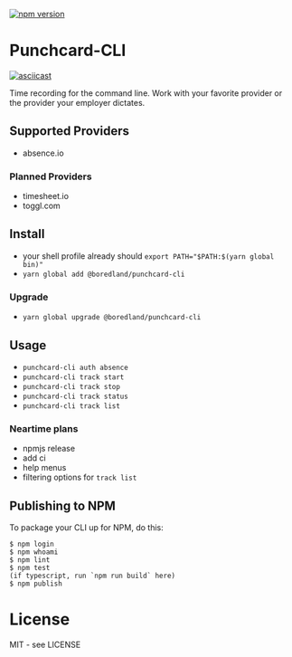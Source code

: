 [![npm version](https://badge.fury.io/js/%40boredland%2Fpunchcard-cli.svg)](https://badge.fury.io/js/%40boredland%2Fpunchcard-cli)
# Punchcard-CLI

[![asciicast](https://asciinema.org/a/4rgRKrfdz1s3lEyddYuiNhj8V.svg)](https://asciinema.org/a/4rgRKrfdz1s3lEyddYuiNhj8V)

Time recording for the command line. Work with your favorite provider or the provider your employer dictates.

## Supported Providers

- absence.io

### Planned Providers

- timesheet.io
- toggl.com

## Install

- your shell profile already should `export PATH="$PATH:$(yarn global bin)"`
- `yarn global add @boredland/punchcard-cli`

### Upgrade

- `yarn global upgrade @boredland/punchcard-cli`

## Usage

- `punchcard-cli auth absence`
- `punchcard-cli track start`
- `punchcard-cli track stop`
- `punchcard-cli track status`
- `punchcard-cli track list`

### Neartime plans

- npmjs release
- add ci
- help menus
- filtering options for `track list`

## Publishing to NPM

To package your CLI up for NPM, do this:

```shell
$ npm login
$ npm whoami
$ npm lint
$ npm test
(if typescript, run `npm run build` here)
$ npm publish
```

# License

MIT - see LICENSE


